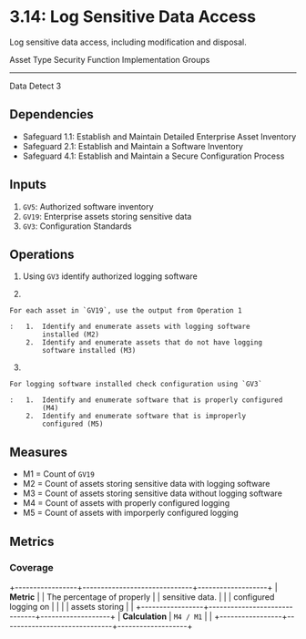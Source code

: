 # 3.14: Log Sensitive Data Access

Log sensitive data access, including modification and disposal.

  Asset Type   Security Function   Implementation Groups
  ------------ ------------------- -----------------------
  Data         Detect              3

## Dependencies

-   Safeguard 1.1: Establish and Maintain Detailed Enterprise Asset
    Inventory
-   Safeguard 2.1: Establish and Maintain a Software Inventory
-   Safeguard 4.1: Establish and Maintain a Secure Configuration Process

## Inputs

1.  `GV5`: Authorized software inventory
2.  `GV19`: Enterprise assets storing sensitive data
3.  `GV3`: Configuration Standards

## Operations

1.  Using `GV3` identify authorized logging software

2.  

    For each asset in `GV19`, use the output from Operation 1

    :   1.  Identify and enumerate assets with logging software
            installed (M2)
        2.  Identify and enumerate assets that do not have logging
            software installed (M3)

3.  

    For logging software installed check configuration using `GV3`

    :   1.  Identify and enumerate software that is properly configured
            (M4)
        2.  Identify and enumerate software that is improperly
            configured (M5)

## Measures

-   M1 = Count of `GV19`
-   M2 = Count of assets storing sensitive data with logging software
-   M3 = Count of assets storing sensitive data without logging software
-   M4 = Count of assets with properly configured logging
-   M5 = Count of assets with imporperly configured logging

## Metrics

### Coverage

+-----------------+------------------------------+-------------------+
| **Metric**      | | The percentage of properly | | sensitive data. |
|                 |   configured logging on      |                   |
|                 |   assets storing             |                   |
+-----------------+------------------------------+-------------------+
| **Calculation** | `M4 / M1`                    |                   |
+-----------------+------------------------------+-------------------+
